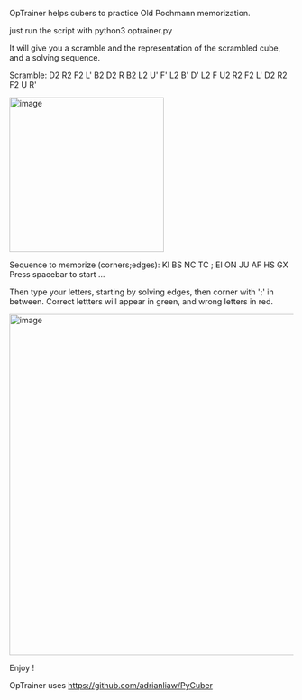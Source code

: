 OpTrainer helps cubers to practice Old Pochmann memorization.

just run the script with python3 optrainer.py

It will give you a scramble and the representation of the scrambled cube, and a solving sequence.

Scramble: D2 R2 F2 L' B2 D2 R B2 L2 U' F' L2 B' D' L2 F U2 R2 F2 L' D2 R2 F2 U R'

<img width="274" alt="image" src="https://github.com/remiforest/optrainer/assets/17250931/4f26dada-7ca0-4fad-94a9-495a936d261d">


Sequence to memorize (corners;edges): 
KI BS NC TC ; EI ON JU AF HS GX 
Press spacebar to start ...

Then type your letters, starting by solving edges, then corner with ';' in between.
Correct lettters will appear in green, and wrong letters in red.

<img width="604" alt="image" src="https://github.com/remiforest/optrainer/assets/17250931/e5a528df-3430-47fd-8272-c0b1e47f260f">

Enjoy !

OpTrainer uses https://github.com/adrianliaw/PyCuber
